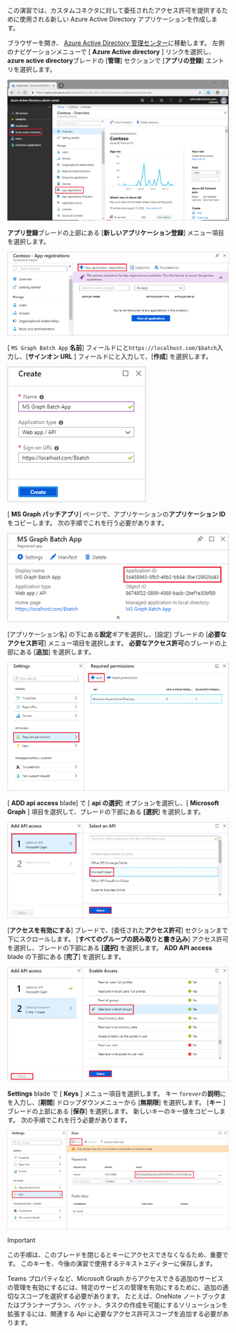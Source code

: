 <!-- markdownlint-disable MD002 MD041 -->

この演習では、カスタムコネクタに対して委任されたアクセス許可を提供するために使用される新しい Azure Active Directory アプリケーションを作成します。

ブラウザーを開き、 [Azure Active Directory 管理センター](https://aad.portal.azure.com)に移動します。 左側のナビゲーションメニューで [ **Azure Active directory** ] リンクを選択し、 **azure active directory**ブレードの [**管理**] セクションで [**アプリの登録**] エントリを選択します。

![Azure Active Directory 管理センターの Azure Active Directory ブレードのスクリーンショット](./images/app-reg1.png)

**アプリ登録**ブレードの上部にある [**新しいアプリケーション登録**] メニュー項目を選択します。

![Azure Active Directory 管理センターのアプリ登録ブレードのスクリーンショット](./images/app-reg2.png)

[ `MS Graph Batch App` **名前**] フィールドにと`https://localhost.com/$batch`入力し、[**サインオン URL** ] フィールドにと入力して、[**作成**] を選択します。

![Azure Active Directory 管理センターで新しいアプリを登録するための作成フォームのスクリーンショット](./images/app-reg3.png)

[ **MS Graph バッチアプリ**] ページで、アプリケーションの**アプリケーション ID**をコピーします。 次の手順でこれを行う必要があります。

![登録済みアプリケーションページのスクリーンショット](./images/app-reg4.png)

[アプリケーション名] の下にある**設定**ギアを選択し、[設定] ブレードの [**必要なアクセス許可**] メニュー項目を選択します。 **必要なアクセス許可**のブレードの上部にある [**追加**] を選択します。

![必要なアクセス許可ブレードのスクリーンショット](./images/app-perms1.png)

[ **ADD api access** blade] で [ **api の選択**] オプションを選択し、[ **Microsoft Graph** ] 項目を選択して、ブレードの下部にある **[選択**] を選択します。

![[API ブレードの選択] のスクリーンショット](./images/app-perms2.png)

[**アクセスを有効にする**] ブレードで、[委任された**アクセス許可**] セクションまで下にスクロールします。 [**すべてのグループの読み取りと書き込み**] アクセス許可を選択し、ブレードの下部にある **[選択]** を選択します。 **ADD API access** blade の下部にある [**完了**] を選択します。

 ![アクセスブレードを有効にするためのスクリーンショット](./images/app-perms3.png)

**Settings** blade で [ **Keys** ] メニュー項目を選択します。 キー `forever`の**説明**にを入力し、[**期間**] ドロップダウンメニューから [**無期限**] を選択します。 [**キー** ] ブレードの上部にある [**保存**] を選択します。 新しいキーのキー値をコピーします。 次の手順でこれを行う必要があります。

![キーブレードのスクリーンショット](./images/app-key1.png)

> [!IMPORTANT]
> この手順は、このブレードを閉じるとキーにアクセスできなくなるため、重要です。 このキーを、今後の演習で使用するテキストエディターに保存します。

Teams プロパティなど、Microsoft Graph からアクセスできる追加のサービスの管理を有効にするには、特定のサービスの管理を有効にするために、追加の適切なスコープを選択する必要があります。 たとえば、OneNote ノートブックまたはプランナープラン、バケット、タスクの作成を可能にするソリューションを拡張するには、関連する Api に必要なアクセス許可スコープを追加する必要があります。